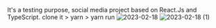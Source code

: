 It's a testing purpose, social media project based on React.Js and TypeScript.
clone it > yarn > yarn run 
![2023-02-18](https://user-images.githubusercontent.com/31897843/219935540-e114c2e8-5660-4c8f-a253-f8561bc6f61b.png)
![2023-02-18 (1)](https://user-images.githubusercontent.com/31897843/219935546-0dfafd24-17b1-4b8b-8dbe-7164170c8d4a.png)
